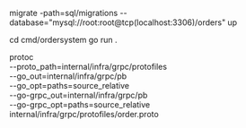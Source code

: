 migrate  -path=sql/migrations --database="mysql://root:root@tcp(localhost:3306)/orders" up



cd cmd/ordersystem
go run .





protoc \
--proto_path=internal/infra/grpc/protofiles \
--go_out=internal/infra/grpc/pb \
--go_opt=paths=source_relative \
--go-grpc_out=internal/infra/grpc/pb \
--go-grpc_opt=paths=source_relative \
internal/infra/grpc/protofiles/order.proto
